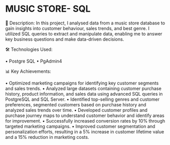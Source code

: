 # MUSIC STORE- SQL

📝 Description:
In this project, I analysed data from a music store database to gain insights into customer behaviour, sales trends, and best genre. I utilized SQL queries to extract and manipulate data, enabling me to answer key business questions and make data-driven decisions.


🛠️ Technologies Used:

•	Postgre SQL
•	PgAdmin4

📊 Key Achievements:

• Optimized marketing campaigns for identifying key customer segments and sales trends.
• Analyzed large datasets containing customer purchase history, product information, and sales data using advanced SQL queries in PostgreSQL and SQL Server.
• Identified top-selling genres and customer preferences, segmented customers based on purchase history and analyzed sales trends over time.
• Developed customer profiles and purchase journey maps to understand customer behavior and identify areas for improvement.
• Successfully increased conversion rates by 10% through targeted marketing campaigns.
• Improved customer segmentation and personalization efforts, resulting in a 5% increase in customer lifetime value and a 15% reduction in marketing costs.
